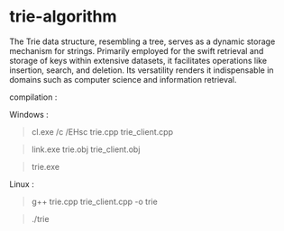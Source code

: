 # trie-algorithm
The Trie data structure, resembling a tree, serves as a dynamic storage mechanism for strings. Primarily employed for the swift retrieval and storage of keys within extensive datasets, it facilitates operations like insertion, search, and deletion. 
Its versatility renders it indispensable in domains such as computer science and information retrieval.

compilation : 

Windows : 
        
> cl.exe /c /EHsc trie.cpp trie_client.cpp
        
> link.exe trie.obj trie_client.obj
        
> trie.exe  


Linux :

> g++ trie.cpp  trie_client.cpp -o trie

> ./trie
